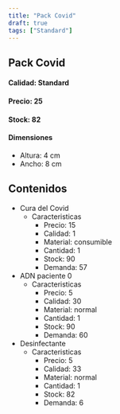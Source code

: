 ```yaml
---
title: "Pack Covid"
draft: true
tags: ["Standard"]
---
```

## Pack Covid
#### Calidad: Standard
#### Precio: 25
#### Stock: 82
#### Dimensiones
- Altura: 4 cm 
- Ancho: 8 cm
## Contenidos
- Cura del Covid
    - Caracteristicas
        - Precio: 15
        - Calidad: 1
        - Material: consumible
        - Cantidad: 1
        - Stock: 90
        - Demanda: 57
- ADN paciente 0
    - Caracteristicas
        - Precio: 5
        - Calidad: 30
        - Material: normal
        - Cantidad: 1
        - Stock: 90
        - Demanda: 60
- Desinfectante
    - Caracteristicas
        - Precio: 5
        - Calidad: 33
        - Material: normal
        - Cantidad: 1
        - Stock: 82
        - Demanda: 6
